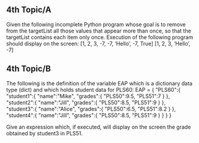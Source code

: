 4th Topic/A
------------
Given the following incomplete Python program whose goal is to remove from the targetList all those values that appear more than once, so that the targetList contains each item only once. 
Execution of the following program should display on the screen:
[1, 2, 3, -7, -7, ‘Hello’, -7, True]
[1, 2, 3, ‘Hello’, -7]

4th Topic/B
------------
The following is the definition of the variable EAP which is a dictionary data type (dict) and which holds student data for PLS60:
EAP = { 
   "PLS60":{ 
      "student1":{ 
                 "name":"Mike",
                 "grades":{ 
                          "PLS50":9.5,
                          "PLS51":7
                  }
      },
      "student2":{ 
                 "name":"Jill",
                 "grades":{ 
                          "PLS50":8.5,
                          "PLS51":9
                  }
      },
      "student3":{ 
                 "name":"Alice",
                 "grades":{ 
                          "PLS50":6.5,
                          "PLS51":8.2
                  }
      },
      "student4":{ 
                 "name":"Jill",
                 "grades":{ 
                          "PLS50":8.5,
                          "PLS51":9
                  }
      }
   } 
} 

Give an expression which, if executed, will display on the screen the grade obtained by student3 in PLS51.
